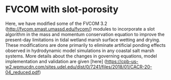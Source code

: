 # FVCOM with slot-porosity

Here, we have modified some of the FVCOM 3.2 (http://fvcom.smast.umassd.edu/fvcom/) modules to incorporate a slot algorithm in the mass and momentum conservation equation to improve the present-day limitations in tidal wetland marsh surface wetting and drying. These modifications are done primarily to eliminate artificial ponding effects observed in hydrodynamic model simulations in any coastal salt marsh systems. More details about the changes in governing equations, model implementation and validation are given [here] (https://cpb-us-w2.wpmucdn.com/sites.udel.edu/dist/0/7241/files/2018/01/CACR-20-04_reduced.pdf)


